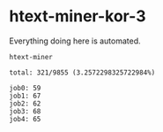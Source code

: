 # htext-miner-kor-3

Everything doing here is automated.

```
htext-miner

total: 321/9855 (3.2572298325722984%)

job0: 59
job1: 67
job2: 62
job3: 68
job4: 65
```